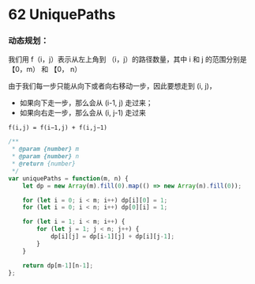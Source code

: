 # 62 UniquePaths



### 动态规划：

我们用 f（i，j）表示从左上角到 （i，j）的路径数量，其中 i 和 j 的范围分别是 【0，m） 和 【0， n）



由于我们每一步只能从向下或者向右移动一步，因此要想走到 (i, j)，

- 如果向下走一步，那么会从 (i-1, j) 走过来；
- 如果向右走一步，那么会从 (i, j-1) 走过来

```
f(i,j) = f(i−1,j) + f(i,j−1)
```



```javascript
/**
 * @param {number} m
 * @param {number} n
 * @return {number}
 */
var uniquePaths = function(m, n) {
    let dp = new Array(m).fill(0).map(() => new Array(n).fill(0));

    for (let i = 0; i < m; i++) dp[i][0] = 1;
    for (let i = 0; i < n; i++) dp[0][i] = 1;

    for (let i = 1; i < m; i++) {
        for (let j = 1; j < n; j++) {
            dp[i][j] = dp[i-1][j] + dp[i][j-1];
        }
    }

    return dp[m-1][n-1];
};

```





